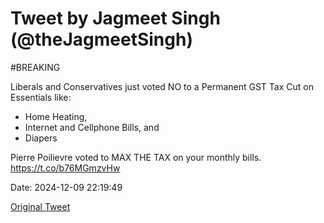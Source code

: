 # Tweet by Jagmeet Singh (@theJagmeetSingh)

#BREAKING

Liberals and Conservatives just voted NO to a Permanent GST Tax Cut on Essentials like:

- Home Heating,
- Internet and Cellphone Bills, and
- Diapers

Pierre Poilievre voted to MAX THE TAX on your monthly bills. https://t.co/b76MGmzvHw

Date: 2024-12-09 22:19:49

[Original Tweet](https://x.com/theJagmeetSingh/status/1866246400901865750)
